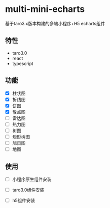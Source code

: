 # multi-mini-echarts
基于taro3.x版本构建的多端小程序+H5 echarts组件

## 特性
+ taro3.0
+ react
+ typescript

## 功能
+ [x] 柱状图
+ [x] 折线图
+ [x] 饼图
+ [x] 散点图
+ [ ] 雷达图
+ [ ] 热力图
+ [ ] 树图
+ [ ] 矩形树图
+ [ ] 旭日图
+ [ ] 地图

## 使用

+ [ ] 小程序原生组件安装

+ [ ] taro3.0组件安装

+ [ ] h5组件安装
